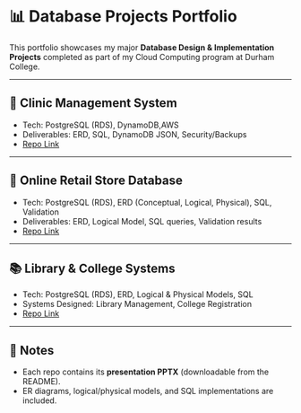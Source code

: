 # 📊 Database Projects Portfolio

This portfolio showcases my major **Database Design & Implementation Projects** completed as part of my Cloud Computing program at Durham College.

---

## 🏥 Clinic Management System
- Tech: PostgreSQL (RDS), DynamoDB,AWS
- Deliverables: ERD, SQL, DynamoDB JSON, Security/Backups
- [Repo Link](https://github.com/kowshal97/clinic-management-database)

---

## 🛒 Online Retail Store Database
- Tech: PostgreSQL (RDS), ERD (Conceptual, Logical, Physical), SQL, Validation
- Deliverables: ERD, Logical Model, SQL queries, Validation results
- [Repo Link](https://github.com/kowshal97/Online-Retail-Store-database)

---

## 📚 Library & College Systems
- Tech: PostgreSQL (RDS), ERD, Logical & Physical Models, SQL
- Systems Designed: Library Management, College Registration
- [Repo Link](https://github.com/kowshal97/Database-design-project-)

---

## 🎯 Notes
- Each repo contains its **presentation PPTX** (downloadable from the README).  
- ER diagrams, logical/physical models, and SQL implementations are included.  
